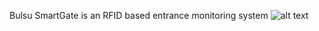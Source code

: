 Bulsu SmartGate is an RFID based entrance monitoring system 
 
 
![alt text](https://github.com/user-attachments/assets/2ce6380e-cba8-4d93-a961-91257a3dac9a)
